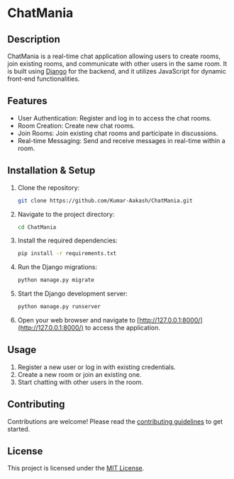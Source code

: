 # ChatMania

## Description
ChatMania is a real-time chat application allowing users to create rooms, join existing rooms, and communicate with other users in the same room. It is built using [Django](https://www.djangoproject.com/) for the backend, and it utilizes JavaScript for dynamic front-end functionalities.

## Features
- User Authentication: Register and log in to access the chat rooms.
- Room Creation: Create new chat rooms.
- Join Rooms: Join existing chat rooms and participate in discussions.
- Real-time Messaging: Send and receive messages in real-time within a room.

## Installation & Setup
1. Clone the repository:
   ```sh
   git clone https://github.com/Kumar-Aakash/ChatMania.git
   ```
2. Navigate to the project directory:
   ```sh
   cd ChatMania
   ```
3. Install the required dependencies:
   ```sh
   pip install -r requirements.txt
   ```
4. Run the Django migrations:
   ```sh
   python manage.py migrate
   ```
5. Start the Django development server:
   ```sh
   python manage.py runserver
   ```
6. Open your web browser and navigate to [http://127.0.0.1:8000/](http://127.0.0.1:8000/) to access the application.

## Usage
1. Register a new user or log in with existing credentials.
2. Create a new room or join an existing one.
3. Start chatting with other users in the room.

## Contributing
Contributions are welcome! Please read the [contributing guidelines](CONTRIBUTING.md) to get started.

## License
This project is licensed under the [MIT License](LICENSE).

